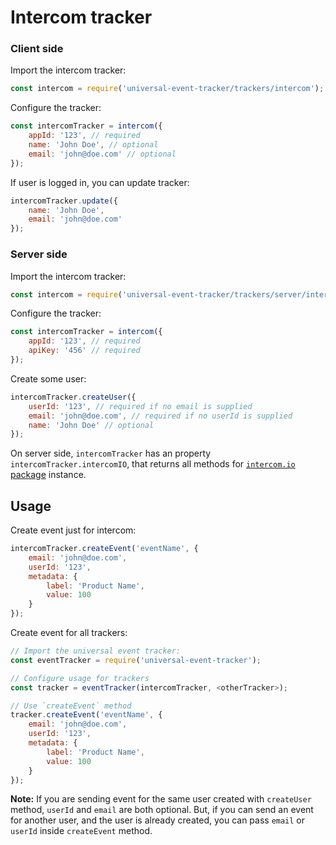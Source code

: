 # Intercom tracker

### Client side

Import the intercom tracker:

```js
const intercom = require('universal-event-tracker/trackers/intercom');
```

Configure the tracker:

```js
const intercomTracker = intercom({
	appId: '123', // required
	name: 'John Doe', // optional
	email: 'john@doe.com' // optional
});
```

If user is logged in, you can update tracker:

```js
intercomTracker.update({
	name: 'John Doe',
	email: 'john@doe.com'
});
```


### Server side

Import the intercom tracker:

```js
const intercom = require('universal-event-tracker/trackers/server/intercom');
```

Configure the tracker:

```js
const intercomTracker = intercom({
	appId: '123', // required
	apiKey: '456' // required
});
```

Create some user:

```js
intercomTracker.createUser({
	userId: '123', // required if no email is supplied
	email: 'john@doe.com', // required if no userId is supplied
	name: 'John Doe' // optional
});
```

On server side, `intercomTracker` has an property `intercomTracker.intercomIO`, that returns all methods for [`intercom.io` package](https://github.com/tarunc/intercom.io) instance.

## Usage

Create event just for intercom:

```js
intercomTracker.createEvent('eventName', {
	email: 'john@doe.com',
	userId: '123',
	metadata: {
		label: 'Product Name',
		value: 100
	}
});
```

Create event for all trackers:

```js
// Import the universal event tracker:
const eventTracker = require('universal-event-tracker');

// Configure usage for trackers
const tracker = eventTracker(intercomTracker, <otherTracker>);

// Use `createEvent` method
tracker.createEvent('eventName', {
	email: 'john@doe.com',
	userId: '123',
	metadata: {
		label: 'Product Name',
		value: 100
	}
});
```

**Note:** If you are sending event for the same user created with `createUser` method, `userId` and `email` are both optional.
But, if you can send an event for another user, and the user is already created, you can pass `email` or `userId` inside `createEvent` method.
